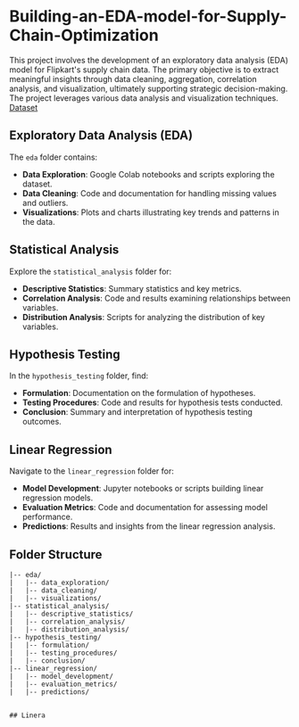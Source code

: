 # Building-an-EDA-model-for-Supply-Chain-Optimization

This project involves the development of an exploratory data analysis (EDA) model for Flipkart's supply chain data. The primary objective is to extract meaningful insights through data cleaning, aggregation, correlation analysis, and visualization, ultimately supporting strategic decision-making. The project leverages various data analysis and visualization techniques.
[Dataset](https://drive.google.com/file/d/1Az1ERBc5IcViKkbNvErZiLmEUvL9iVrj/view?usp=sharing)
## Exploratory Data Analysis (EDA)

The `eda` folder contains:

- **Data Exploration**: Google Colab notebooks and scripts exploring the dataset.
- **Data Cleaning**: Code and documentation for handling missing values and outliers.
- **Visualizations**: Plots and charts illustrating key trends and patterns in the data.

## Statistical Analysis

Explore the `statistical_analysis` folder for:

- **Descriptive Statistics**: Summary statistics and key metrics.
- **Correlation Analysis**: Code and results examining relationships between variables.
- **Distribution Analysis**: Scripts for analyzing the distribution of key variables.

## Hypothesis Testing

In the `hypothesis_testing` folder, find:

- **Formulation**: Documentation on the formulation of hypotheses.
- **Testing Procedures**: Code and results for hypothesis tests conducted.
- **Conclusion**: Summary and interpretation of hypothesis testing outcomes.

## Linear Regression

Navigate to the `linear_regression` folder for:

- **Model Development**: Jupyter notebooks or scripts building linear regression models.
- **Evaluation Metrics**: Code and documentation for assessing model performance.
- **Predictions**: Results and insights from the linear regression analysis.

## Folder Structure

```plaintext
|-- eda/
|   |-- data_exploration/
|   |-- data_cleaning/
|   |-- visualizations/
|-- statistical_analysis/
|   |-- descriptive_statistics/
|   |-- correlation_analysis/
|   |-- distribution_analysis/
|-- hypothesis_testing/
|   |-- formulation/
|   |-- testing_procedures/
|   |-- conclusion/
|-- linear_regression/
|   |-- model_development/
|   |-- evaluation_metrics/
|   |-- predictions/


## Linera
